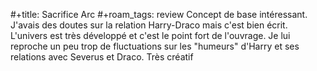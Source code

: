 #+title: Sacrifice Arc
#+roam_tags: review
Concept de base intéressant. J'avais des doutes sur la relation Harry-Draco mais c'est bien écrit.
L'univers est très développé et c'est le point fort de l'ouvrage.
Je lui reproche un peu trop de fluctuations sur les "humeurs" d'Harry et ses relations avec Severus et Draco.
Très créatif
